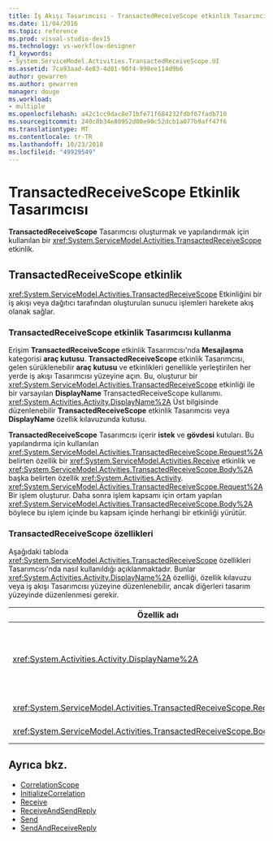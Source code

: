 ```yaml
---
title: İş Akışı Tasarımcısı - TransactedReceiveScope etkinlik Tasarımcısı
ms.date: 11/04/2016
ms.topic: reference
ms.prod: visual-studio-dev15
ms.technology: vs-workflow-designer
f1_keywords:
- System.ServiceModel.Activities.TransactedReceiveScope.UI
ms.assetid: 7ca93aad-4e83-4d81-90f4-998ee114d9b6
author: gewarren
ms.author: gewarren
manager: douge
ms.workload:
- multiple
ms.openlocfilehash: a42c1cc9dac8e71bfe71f684232fdbf67fadb710
ms.sourcegitcommit: 240c8b34e80952d00e90c52dcb1a077b9aff47f6
ms.translationtype: MT
ms.contentlocale: tr-TR
ms.lasthandoff: 10/23/2018
ms.locfileid: "49929549"
---
```

# <a name="transactedreceivescope-activity-designer"></a>TransactedReceiveScope Etkinlik Tasarımcısı

**TransactedReceiveScope** Tasarımcısı oluşturmak ve yapılandırmak için kullanılan bir <xref:System.ServiceModel.Activities.TransactedReceiveScope> etkinlik.

## <a name="the-transactedreceivescope-activity"></a>TransactedReceiveScope etkinlik

<xref:System.ServiceModel.Activities.TransactedReceiveScope> Etkinliğini bir iş akışı veya dağıtıcı tarafından oluşturulan sunucu işlemleri harekete akış olanak sağlar.

### <a name="using-the-transactedreceivescope-activity-designer"></a>TransactedReceiveScope etkinlik Tasarımcısı kullanma

Erişim **TransactedReceiveScope** etkinlik Tasarımcısı'nda **Mesajlaşma** kategorisi **araç kutusu**. **TransactedReceiveScope** etkinlik Tasarımcısı, gelen sürüklenebilir **araç kutusu** ve etkinlikleri genellikle yerleştirilen her yerde iş akışı Tasarımcısı yüzeyine açın. Bu, oluşturur bir <xref:System.ServiceModel.Activities.TransactedReceiveScope> etkinliği ile bir varsayılan **DisplayName** TransactedReceiveScope kullanımı. <xref:System.Activities.Activity.DisplayName%2A> Üst bilgisinde düzenlenebilir **TransactedReceiveScope** etkinlik Tasarımcısı veya **DisplayName** özellik kılavuzunda kutusu.

**TransactedReceiveScope** Tasarımcısı içerir **istek** ve **gövdesi** kutuları. Bu yapılandırma için kullanılan <xref:System.ServiceModel.Activities.TransactedReceiveScope.Request%2A> belirten özellik bir <xref:System.ServiceModel.Activities.Receive> etkinlik ve <xref:System.ServiceModel.Activities.TransactedReceiveScope.Body%2A> başka belirten özellik <xref:System.Activities.Activity>. <xref:System.ServiceModel.Activities.TransactedReceiveScope.Request%2A> Bir işlem oluşturur. Daha sonra işlem kapsamı için ortam yapılan <xref:System.ServiceModel.Activities.TransactedReceiveScope.Body%2A> böylece bu işlem içinde bu kapsam içinde herhangi bir etkinliği yürütür.

### <a name="the-transactedreceivescope-properties"></a>TransactedReceiveScope özellikleri

Aşağıdaki tabloda <xref:System.ServiceModel.Activities.TransactedReceiveScope> özellikleri Tasarımcısı'nda nasıl kullanıldığı açıklanmaktadır. Bunlar <xref:System.Activities.Activity.DisplayName%2A> özelliği, özellik kılavuzu veya iş akışı Tasarımcısı yüzeyine düzenlenebilir, ancak diğerleri tasarım yüzeyinde düzenlenmesi gerekir.

|Özellik adı|Gerekli|Kullanım|
|-|--------------|-|
|<xref:System.Activities.Activity.DisplayName%2A>|False|İsteğe bağlı kolay adı <xref:System.ServiceModel.Activities.TransactedReceiveScope> etkinlik. TransactedReceiveScope varsayılandır.<br /><br /> Ancak <xref:System.Activities.Activity.DisplayName%2A> adı kesinlikle gerekli değil, görünen adı kullanmak için en iyi bir uygulamadır.|
|<xref:System.ServiceModel.Activities.TransactedReceiveScope.Request%2A>|Doğru|Bırakılanlar bir <xref:System.ServiceModel.Activities.Receive> etkinliğini **istek** etkinlik tasarımcısının yüzeyine blok.|
|<xref:System.ServiceModel.Activities.TransactedReceiveScope.Body%2A>|False|Bırakılanlar bir <xref:System.Activities.Activity> içine **gövdesi** etkinlik tasarımcısının yüzeyine blok.|

## <a name="see-also"></a>Ayrıca bkz.

- [CorrelationScope](../workflow-designer/correlationscope-activity-designer.md)
- [InitializeCorrelation](../workflow-designer/initializecorrelation-activity-designer.md)
- [Receive](../workflow-designer/receive-activity-designer.md)
- [ReceiveAndSendReply](../workflow-designer/receiveandsendreply-template-designer.md)
- [Send](../workflow-designer/send-activity-designer.md)
- [SendAndReceiveReply](../workflow-designer/sendandreceivereply-template-designer.md)